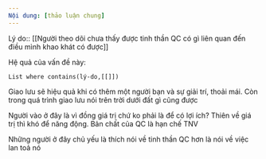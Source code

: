 ```yaml
---
Nội dung: [thảo luận chung]
---
```


Lý do:: [[Người theo dõi chưa thấy được tinh thần QC có gì liên quan đến điều mình khao khát có được]]

Hệ quả của vấn đề này:
```dataview
List where contains(lý-do,[[]])
```

Giao lưu sẽ hiệu quả khi có thêm một người bạn và sự giải trí, thoải mái. Còn trong quá trình giao lưu nói trên trời dưới đất gì cũng được

Người vào ở đây là vì đồng giá trị chứ ko phải là để có lợi ích? Thiên về giá trị thì khó để năng động. Bản chất của QC là hạn chế TNV

Những người ở đây chủ yếu là thích nói về tinh thần QC hơn là nói về việc lan toả nó
